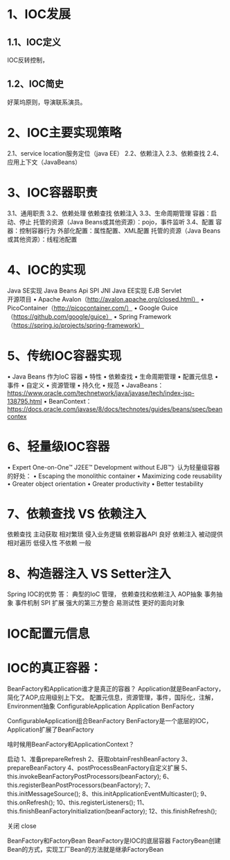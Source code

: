 # 1、IOC发展
## 1.1、IOC定义
IOC反转控制，
## 1.2、IOC简史
好莱坞原则，导演联系演员。
# 2、IOC主要实现策略
2.1、service location服务定位（java EE）
2.2、依赖注入
2.3、依赖查找
2.4、应用上下文（JavaBeans）
# 3、IOC容器职责
3.1、通用职责
3.2、依赖处理
依赖查找
依赖注入
3.3、生命周期管理
容器：启动、停止
托管的资源（Java Beans或其他资源）：pojo，事件监听
3.4、配置
容器：控制容器行为
外部化配置：属性配置、XML配置
托管的资源（Java Beans或其他资源）：线程池配置
# 4、IOC的实现
Java SE实现
     Java Beans Api
     SPI
     JNI
Java EE实现
     EJB
     Servlet  
开源项目
• Apache Avalon（http://avalon.apache.org/closed.html） 
• PicoContainer（http://picocontainer.com/） 
• Google Guice（https://github.com/google/guice） 
• Spring Framework（https://spring.io/projects/spring-framework）
# 5、传统IOC容器实现
• Java Beans 作为IoC 容器 
• 特性 
    • 依赖查找 
    • 生命周期管理 
    • 配置元信息 
    • 事件 
    • 自定义 
    • 资源管理 
    • 持久化 
    • 规范 
• JavaBeans：https://www.oracle.com/technetwork/java/javase/tech/index-jsp-138795.html 
• BeanContext：https://docs.oracle.com/javase/8/docs/technotes/guides/beans/spec/beancontex
# 6、轻量级IOC容器
• Expert One-on-One™ J2EE™ Development without EJB™》认为轻量级容器的好处：
• Escaping the monolithic container
• Maximizing code reusability
• Greater object orientation
• Greater productivity
• Better testability
# 7、依赖查找 VS 依赖注入
依赖查找  主动获取 相对繁琐 侵入业务逻辑 依赖容器API 良好
依赖注入  被动提供 相对遍历 低侵入性    不依赖      一般
# 8、构造器注入 VS Setter注入


Spring IOC的优势
答： 典型的IoC 管理，
依赖查找和依赖注入 
AOP抽象 事务抽象 
事件机制 SPI 扩展 
强大的第三方整合 易测试性 更好的面向对象

# IOC配置元信息

# IOC的真正容器：
BeanFactory和Application谁才是真正的容器？
Application就是BeanFactory，简化了AOP,应用级别上下文。
配置元信息，资源管理，事件，国际化，注解，Environment抽象
ConfigurableApplication Application BenFactory

ConfigurableApplication组合BeanFactory
BenFactory是一个底层的IOC，Application扩展了BeanFactory

啥时候用BeanFactory和ApplicationContext？

启动
1、准备prepareRefresh
2、获取obtainFreshBeanFactory
3、prepareBeanFactory
4、postProcessBeanFactory自定义扩展
5、this.invokeBeanFactoryPostProcessors(beanFactory);
6、this.registerBeanPostProcessors(beanFactory);
7、this.initMessageSource();
8、this.initApplicationEventMulticaster();
9、this.onRefresh();
10、this.registerListeners();
11、this.finishBeanFactoryInitialization(beanFactory);
12、this.finishRefresh();

关闭
close

BeanFactory和FactoryBean
BeanFactory是IOC的底层容器
FactoryBean创建Bean的方式，实现工厂Bean的方法就是继承FactoryBean






